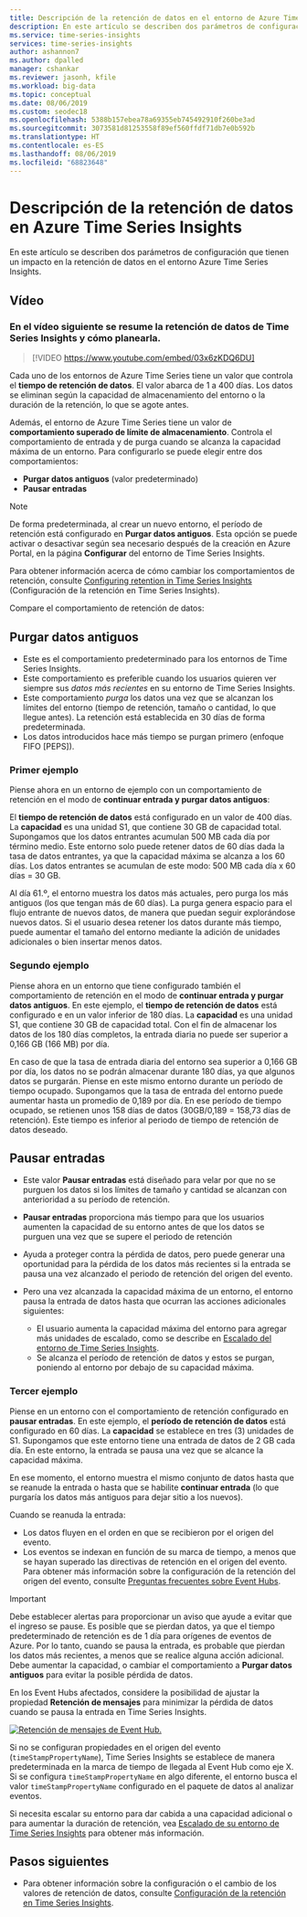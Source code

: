 ```yaml
---
title: Descripción de la retención de datos en el entorno de Azure Time Series Insights | Microsoft Docs
description: En este artículo se describen dos parámetros de configuración que controlan la retención de datos en el entorno Azure Time Series Insights.
ms.service: time-series-insights
services: time-series-insights
author: ashannon7
ms.author: dpalled
manager: cshankar
ms.reviewer: jasonh, kfile
ms.workload: big-data
ms.topic: conceptual
ms.date: 08/06/2019
ms.custom: seodec18
ms.openlocfilehash: 5388b157ebea78a69355eb745492910f260be3ad
ms.sourcegitcommit: 3073581d81253558f89ef560ffdf71db7e0b592b
ms.translationtype: HT
ms.contentlocale: es-ES
ms.lasthandoff: 08/06/2019
ms.locfileid: "68823648"
---
```

# <a name="understand-data-retention-in-azure-time-series-insights"></a>Descripción de la retención de datos en Azure Time Series Insights

En este artículo se describen dos parámetros de configuración que tienen un impacto en la retención de datos en el entorno Azure Time Series Insights.

## <a name="video"></a>Vídeo

### <a name="the-following-video-summarizes-time-series-insights-data-retention-and-how-to-plan-for-itbr"></a>En el vídeo siguiente se resume la retención de datos de Time Series Insights y cómo planearla.</br>

> [!VIDEO https://www.youtube.com/embed/03x6zKDQ6DU]

Cada uno de los entornos de Azure Time Series tiene un valor que controla el **tiempo de retención de datos**. El valor abarca de 1 a 400 días. Los datos se eliminan según la capacidad de almacenamiento del entorno o la duración de la retención, lo que se agote antes.

Además, el entorno de Azure Time Series tiene un valor de **comportamiento superado de límite de almacenamiento**. Controla el comportamiento de entrada y de purga cuando se alcanza la capacidad máxima de un entorno. Para configurarlo se puede elegir entre dos comportamientos:

- **Purgar datos antiguos** (valor predeterminado)  
- **Pausar entradas**

> [!NOTE]
> De forma predeterminada, al crear un nuevo entorno, el período de retención está configurado en **Purgar datos antiguos**. Esta opción se puede activar o desactivar según sea necesario después de la creación en Azure Portal, en la página **Configurar** del entorno de Time Series Insights.

Para obtener información acerca de cómo cambiar los comportamientos de retención, consulte [Configuring retention in Time Series Insights](time-series-insights-how-to-configure-retention.md) (Configuración de la retención en Time Series Insights).

Compare el comportamiento de retención de datos:

## <a name="purge-old-data"></a>Purgar datos antiguos

- Este es el comportamiento predeterminado para los entornos de Time Series Insights.  
- Este comportamiento es preferible cuando los usuarios quieren ver siempre sus *datos más recientes* en su entorno de Time Series Insights.
- Este comportamiento *purga* los datos una vez que se alcanzan los límites del entorno (tiempo de retención, tamaño o cantidad, lo que llegue antes). La retención está establecida en 30 días de forma predeterminada.
- Los datos introducidos hace más tiempo se purgan primero (enfoque FIFO [PEPS]).

### <a name="example-one"></a>Primer ejemplo

Piense ahora en un entorno de ejemplo con un comportamiento de retención en el modo de **continuar entrada y purgar datos antiguos**:

El **tiempo de retención de datos** está configurado en un valor de 400 días. La **capacidad** es una unidad S1, que contiene 30 GB de capacidad total.   Supongamos que los datos entrantes acumulan 500 MB cada día por término medio. Este entorno solo puede retener datos de 60 días dada la tasa de datos entrantes, ya que la capacidad máxima se alcanza a los 60 días. Los datos entrantes se acumulan de este modo: 500 MB cada día x 60 días = 30 GB.

Al día 61.º, el entorno muestra los datos más actuales, pero purga los más antiguos (los que tengan más de 60 días). La purga genera espacio para el flujo entrante de nuevos datos, de manera que puedan seguir explorándose nuevos datos. Si el usuario desea retener los datos durante más tiempo, puede aumentar el tamaño del entorno mediante la adición de unidades adicionales o bien insertar menos datos.  

### <a name="example-two"></a>Segundo ejemplo

Piense ahora en un entorno que tiene configurado también el comportamiento de retención en el modo de **continuar entrada y purgar datos antiguos**. En este ejemplo, el **tiempo de retención de datos** está configurado e en un valor inferior de 180 días. La **capacidad** es una unidad S1, que contiene 30 GB de capacidad total. Con el fin de almacenar los datos de los 180 días completos, la entrada diaria no puede ser superior a 0,166 GB (166 MB) por día.  

En caso de que la tasa de entrada diaria del entorno sea superior a 0,166 GB por día, los datos no se podrán almacenar durante 180 días, ya que algunos datos se purgarán. Piense en este mismo entorno durante un período de tiempo ocupado. Supongamos que la tasa de entrada del entorno puede aumentar hasta un promedio de 0,189 por día. En ese período de tiempo ocupado, se retienen unos 158 días de datos (30GB/0,189 = 158,73 días de retención). Este tiempo es inferior al periodo de tiempo de retención de datos deseado.

## <a name="pause-ingress"></a>Pausar entradas

- Este valor **Pausar entradas** está diseñado para velar por que no se purguen los datos si los límites de tamaño y cantidad se alcanzan con anterioridad a su período de retención.  
- **Pausar entradas** proporciona más tiempo para que los usuarios aumenten la capacidad de su entorno antes de que los datos se purguen una vez que se supere el periodo de retención
- Ayuda a proteger contra la pérdida de datos, pero puede generar una oportunidad para la pérdida de los datos más recientes si la entrada se pausa una vez alcanzado el periodo de retención del origen del evento.
- Pero una vez alcanzada la capacidad máxima de un entorno, el entorno pausa la entrada de datos hasta que ocurran las acciones adicionales siguientes:

   - El usuario aumenta la capacidad máxima del entorno para agregar más unidades de escalado, como se describe en [Escalado del entorno de Time Series Insights](time-series-insights-how-to-scale-your-environment.md).
   - Se alcanza el período de retención de datos y estos se purgan, poniendo al entorno por debajo de su capacidad máxima.

### <a name="example-three"></a>Tercer ejemplo

Piense en un entorno con el comportamiento de retención configurado en **pausar entradas**. En este ejemplo, el **período de retención de datos** está configurado en 60 días. La **capacidad** se establece en tres (3) unidades de S1. Supongamos que este entorno tiene una entrada de datos de 2 GB cada día. En este entorno, la entrada se pausa una vez que se alcance la capacidad máxima.

En ese momento, el entorno muestra el mismo conjunto de datos hasta que se reanude la entrada o hasta que se habilite **continuar entrada** (lo que purgaría los datos más antiguos para dejar sitio a los nuevos).

Cuando se reanuda la entrada:

- Los datos fluyen en el orden en que se recibieron por el origen del evento.
- Los eventos se indexan en función de su marca de tiempo, a menos que se hayan superado las directivas de retención en el origen del evento. Para obtener más información sobre la configuración de la retención del origen del evento, consulte [Preguntas frecuentes sobre Event Hubs](../event-hubs/event-hubs-faq.md).

> [!IMPORTANT]
> Debe establecer alertas para proporcionar un aviso que ayude a evitar que el ingreso se pause. Es posible que se pierdan datos, ya que el tiempo predeterminado de retención es de 1 día para orígenes de eventos de Azure. Por lo tanto, cuando se pausa la entrada, es probable que pierdan los datos más recientes, a menos que se realice alguna acción adicional. Debe aumentar la capacidad, o cambiar el comportamiento a **Purgar datos antiguos** para evitar la posible pérdida de datos.

En los Event Hubs afectados, considere la posibilidad de ajustar la propiedad **Retención de mensajes** para minimizar la pérdida de datos cuando se pausa la entrada en Time Series Insights.

[![Retención de mensajes de Event Hub.](media/time-series-insights-contepts-retention/event-hub-retention.png)](media/time-series-insights-contepts-retention/event-hub-retention.png#lightbox)

Si no se configuran propiedades en el origen del evento (`timeStampPropertyName`), Time Series Insights se establece de manera predeterminada en la marca de tiempo de llegada al Event Hub como eje X. Si se configura `timeStampPropertyName` en algo diferente, el entorno busca el valor `timeStampPropertyName` configurado en el paquete de datos al analizar eventos.

Si necesita escalar su entorno para dar cabida a una capacidad adicional o para aumentar la duración de retención, vea [Escalado de su entorno de Time Series Insights](time-series-insights-how-to-scale-your-environment.md) para obtener más información.  

## <a name="next-steps"></a>Pasos siguientes

- Para obtener información sobre la configuración o el cambio de los valores de retención de datos, consulte [Configuración de la retención en Time Series Insights](time-series-insights-how-to-configure-retention.md).
